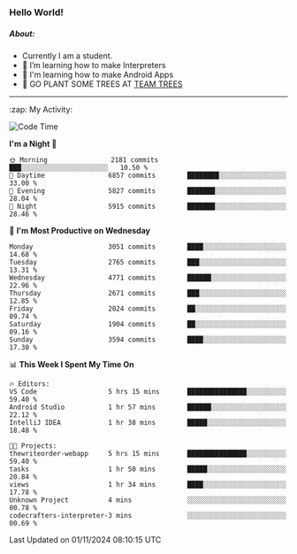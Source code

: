 ### Hello World!

##### About:
- Currently I am a student.
- 🌱 I’m learning how to make Interpreters
- 🌱 I'm learning how to make Android Apps
- 🌱 GO PLANT SOME TREES AT [TEAM TREES](https://teamtrees.org/)

---
  <summary>:zap: My Activity:</summary>
  
<!--START_SECTION:waka-->
![Code Time](http://img.shields.io/badge/Code%20Time-1%2C557%20hrs-blue)

**I'm a Night 🦉** 

```text
🌞 Morning                2181 commits        ███░░░░░░░░░░░░░░░░░░░░░░   10.50 % 
🌆 Daytime                6857 commits        ████████░░░░░░░░░░░░░░░░░   33.00 % 
🌃 Evening                5827 commits        ███████░░░░░░░░░░░░░░░░░░   28.04 % 
🌙 Night                  5915 commits        ███████░░░░░░░░░░░░░░░░░░   28.46 % 
```
📅 **I'm Most Productive on Wednesday** 

```text
Monday                   3051 commits        ████░░░░░░░░░░░░░░░░░░░░░   14.68 % 
Tuesday                  2765 commits        ███░░░░░░░░░░░░░░░░░░░░░░   13.31 % 
Wednesday                4771 commits        ██████░░░░░░░░░░░░░░░░░░░   22.96 % 
Thursday                 2671 commits        ███░░░░░░░░░░░░░░░░░░░░░░   12.85 % 
Friday                   2024 commits        ██░░░░░░░░░░░░░░░░░░░░░░░   09.74 % 
Saturday                 1904 commits        ██░░░░░░░░░░░░░░░░░░░░░░░   09.16 % 
Sunday                   3594 commits        ████░░░░░░░░░░░░░░░░░░░░░   17.30 % 
```


📊 **This Week I Spent My Time On** 

```text
🔥 Editors: 
VS Code                  5 hrs 15 mins       ███████████████░░░░░░░░░░   59.40 % 
Android Studio           1 hr 57 mins        ██████░░░░░░░░░░░░░░░░░░░   22.12 % 
IntelliJ IDEA            1 hr 38 mins        █████░░░░░░░░░░░░░░░░░░░░   18.48 % 

🐱‍💻 Projects: 
thewriteorder-webapp     5 hrs 15 mins       ███████████████░░░░░░░░░░   59.40 % 
tasks                    1 hr 50 mins        █████░░░░░░░░░░░░░░░░░░░░   20.84 % 
views                    1 hr 34 mins        ████░░░░░░░░░░░░░░░░░░░░░   17.78 % 
Unknown Project          4 mins              ░░░░░░░░░░░░░░░░░░░░░░░░░   00.78 % 
codecrafters-interpreter-3 mins              ░░░░░░░░░░░░░░░░░░░░░░░░░   00.69 % 
```


 Last Updated on 01/11/2024 08:10:15 UTC
<!--END_SECTION:waka-->
